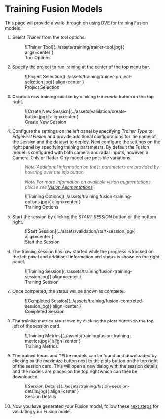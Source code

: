 # Training Fusion Models

This page will provide a walk-through on using DVE for training Fusion models.

1. Select *Trainer* from the tool options. 

    <figure markdown="span">
    ![Trainer Tool](../assets/training/trainer-tool.jpg){ align=center }
    <figcaption>Tool Options</figcaption>
    </figure>

2. Specify the project to run training at the center of the top menu bar.

    <figure markdown="span">
    ![Project Selection](../assets/training/trainer-project-selection.jpg){ align=center }
    <figcaption>Project Selection</figcaption>
    </figure>

3. Create a new training session by clicking the *create* button on the top right.

    <figure markdown="span">
    ![Create New Session](../assets/validation/create-button.jpg){ align=center }
    <figcaption>Create New Session</figcaption>
    </figure>

4. Configure the settings on the left panel by specifying *Trainer Type* to *EdgeFirst Fusion* and provide additional configurations for the name of the session and the dataset to deploy. Next configure the settings on the right panel by specifying training parameters. By default the Fusion model is configured with both camera and radar inputs, however, a Camera-Only or Radar-Only model are possible variations. 

    > *Note:* 
    > *Additional information on these parameters are provided by hovering over the info button* 

    > *Note:*
    > *For more information on available vision augmentations please see [Vision Augmentations](../augmentations.md).*

    <figure markdown="span">
    ![Training Options](../assets/training/fusion-training-options.jpg){ align=center }
    <figcaption>Training Options</figcaption>
    </figure>

5. Start the session by clicking the *START SESSION* button on the bottom right.

    <figure markdown="span">
    ![Start Session](../assets/validation/start-session.jpg){ align=center }
    <figcaption>Start the Session</figcaption>
    </figure>

6. The training session has now started while the progress is tracked on the left panel and additional information and status is shown on the right panel.

    <figure markdown="span">
    ![Training Session](../assets/training/fusion-training-session.jpg){ align=center }
    <figcaption>Training Session</figcaption>
    </figure>

7. Once completed, the status will be shown as complete.

    <figure markdown="span">
    ![Completed Session](../assets/training/fusion-completed-session.jpg){ align=center }
    <figcaption>Completed Session</figcaption>
    </figure>

8. The training metrics are shown by clicking the plots button on the top left of the session card. 

    <figure markdown="span">
    ![Training Metrics](../assets/training/fusion-training-metrics.jpg){ align=center }
    <figcaption>Training Metrics</figcaption>
    </figure>

9. The trained Keras and TFLite models can be found and downloaded by clicking on the maximize button next to the plots button on the top right of the session card. This will open a new dialog with the session details and the models are placed on the top right which can then be downloaded.

    <figure markdown="span">
    ![Session Details](../assets/training/fusion-session-details.jpg){ align=center }
    <figcaption>Session Details</figcaption>
    </figure>

10. Now you have generated your Fusion model, follow these [next steps](validation.md) for validating your Fusion model.